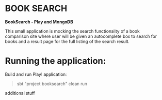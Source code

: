 BOOK SEARCH
===========

**BookSearch - Play and MongoDB**

This small application is mocking the search functionality of a book comparison site where user will be given an autocomplete box to search for books and a result page for the full listing of the search result.


Running the application:
========================
Build and run Play! application:
> sbt "project booksearch" clean run

additional stuff
